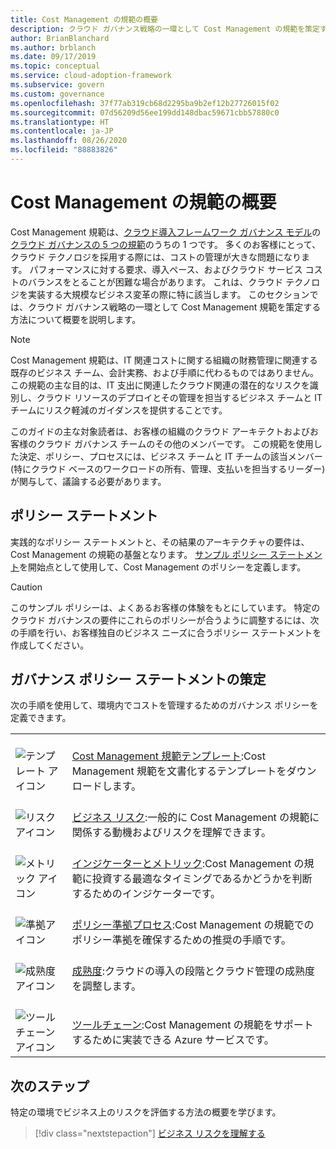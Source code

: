 ```yaml
---
title: Cost Management の規範の概要
description: クラウド ガバナンス戦略の一環として Cost Management の規範を策定する方法について説明します。
author: BrianBlanchard
ms.author: brblanch
ms.date: 09/17/2019
ms.topic: conceptual
ms.service: cloud-adoption-framework
ms.subservice: govern
ms.custom: governance
ms.openlocfilehash: 37f77ab319cb68d2295ba9b2ef12b27726015f02
ms.sourcegitcommit: 07d56209d56ee199dd148dbac59671cbb57880c0
ms.translationtype: HT
ms.contentlocale: ja-JP
ms.lasthandoff: 08/26/2020
ms.locfileid: "88883826"
---
```

# <a name="cost-management-discipline-overview"></a>Cost Management の規範の概要

Cost Management 規範は、[クラウド導入フレームワーク ガバナンス モデル](../index.md)の[クラウド ガバナンスの 5 つの規範](../governance-disciplines.md)のうちの 1 つです。 多くのお客様にとって、クラウド テクノロジを採用する際には、コストの管理が大きな問題になります。 パフォーマンスに対する要求、導入ペース、およびクラウド サービス コストのバランスをとることが困難な場合があります。 これは、クラウド テクノロジを実装する大規模なビジネス変革の際に特に該当します。 このセクションでは、クラウド ガバナンス戦略の一環として Cost Management 規範を策定する方法について概要を説明します。

> [!NOTE]
> Cost Management 規範は、IT 関連コストに関する組織の財務管理に関連する既存のビジネス チーム、会計実務、および手順に代わるものではありません。 この規範の主な目的は、IT 支出に関連したクラウド関連の潜在的なリスクを識別し、クラウド リソースのデプロイとその管理を担当するビジネス チームと IT チームにリスク軽減のガイダンスを提供することです。

このガイドの主な対象読者は、お客様の組織のクラウド アーキテクトおよびお客様のクラウド ガバナンス チームのその他のメンバーです。 この規範を使用した決定、ポリシー、プロセスには、ビジネス チームと IT チームの該当メンバー (特にクラウド ベースのワークロードの所有、管理、支払いを担当するリーダー) が関与して、議論する必要があります。

## <a name="policy-statements"></a>ポリシー ステートメント

実践的なポリシー ステートメントと、その結果のアーキテクチャの要件は、Cost Management の規範の基盤となります。 [サンプル ポリシー ステートメント](./policy-statements.md)を開始点として使用して、Cost Management のポリシーを定義します。

> [!CAUTION]
> このサンプル ポリシーは、よくあるお客様の体験をもとにしています。 特定のクラウド ガバナンスの要件にこれらのポリシーが合うように調整するには、次の手順を行い、お客様独自のビジネス ニーズに合うポリシー ステートメントを作成してください。

## <a name="develop-governance-policy-statements"></a>ガバナンス ポリシー ステートメントの策定

次の手順を使用して、環境内でコストを管理するためのガバナンス ポリシーを定義できます。

|  |  |
|--|--|
| <br> ![テンプレート アイコン](../../_images/govern/process-template.png) | <br> [Cost Management 規範テンプレート](./template.md):Cost Management 規範を文書化するテンプレートをダウンロードします。 |
| <br> ![リスク アイコン](../../_images/govern/process-risks.png) | <br> [ビジネス リスク](./business-risks.md):一般的に Cost Management の規範に関係する動機およびリスクを理解できます。 |
| <br> ![メトリック アイコン](../../_images/govern/process-metrics.png) | <br> [インジケーターとメトリック](./metrics-tolerance.md):Cost Management の規範に投資する最適なタイミングであるかどうかを判断するためのインジケーターです。 |
| <br> ![準拠アイコン](../../_images/govern/process-enforce.png) | <br> [ポリシー準拠プロセス](./compliance-processes.md):Cost Management の規範でのポリシー準拠を確保するための推奨の手順です。 |
| <br> ![成熟度アイコン](../../_images/govern/process-maturity.png) | <br> [成熟度](./discipline-improvement.md):クラウドの導入の段階とクラウド管理の成熟度を調整します。 |
| <br> ![ツールチェーン アイコン](../../_images/govern/process-toolchain.png) | <br> [ツールチェーン](./toolchain.md):Cost Management の規範をサポートするために実装できる Azure サービスです。 |

## <a name="next-steps"></a>次のステップ

特定の環境でビジネス上のリスクを評価する方法の概要を学びます。

> [!div class="nextstepaction"]
> [ビジネス リスクを理解する](./business-risks.md)
